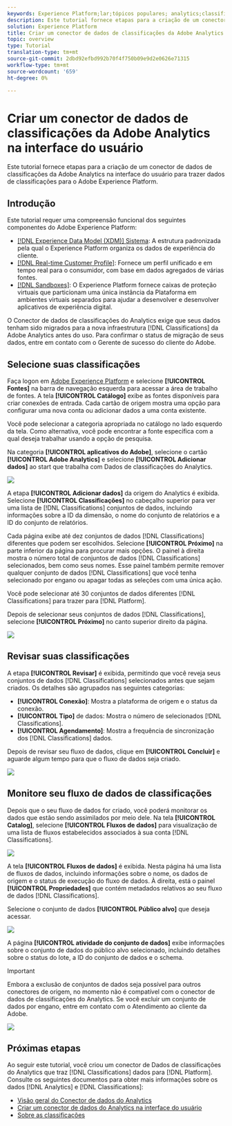 ```yaml
---
keywords: Experience Platform;lar;tópicos populares; analytics;classificações
description: Este tutorial fornece etapas para a criação de um conector de dados de classificações da Adobe Analytics na interface do usuário para trazer dados de classificações para o Adobe Experience Platform.
solution: Experience Platform
title: Criar um conector de dados de classificações da Adobe Analytics na interface do usuário
topic: overview
type: Tutorial
translation-type: tm+mt
source-git-commit: 2dbd92efbd992b70f4f750b09e9d2e0626e71315
workflow-type: tm+mt
source-wordcount: '659'
ht-degree: 0%

---
```



# Criar um conector de dados de classificações da Adobe Analytics na interface do usuário

Este tutorial fornece etapas para a criação de um conector de dados de classificações da Adobe Analytics na interface do usuário para trazer dados de classificações para o Adobe Experience Platform.

## Introdução

Este tutorial requer uma compreensão funcional dos seguintes componentes do Adobe Experience Platform:

* [[!DNL Experience Data Model (XDM)] Sistema](../../../../../xdm/home.md): A estrutura padronizada pela qual o Experience Platform organiza os dados de experiência do cliente.
* [[!DNL Real-time Customer Profile]](../../../../../profile/home.md): Fornece um perfil unificado e em tempo real para o consumidor, com base em dados agregados de várias fontes.
* [[!DNL Sandboxes]](../../../../../sandboxes/home.md): O Experience Platform fornece caixas de proteção virtuais que particionam uma única instância da Plataforma em ambientes virtuais separados para ajudar a desenvolver e desenvolver aplicativos de experiência digital.

O Conector de dados de classificações do Analytics exige que seus dados tenham sido migrados para a nova infraestrutura [!DNL Classifications] da Adobe Analytics antes do uso. Para confirmar o status de migração de seus dados, entre em contato com o Gerente de sucesso do cliente do Adobe.

## Selecione suas classificações

Faça logon em [Adobe Experience Platform](https://platform.adobe.com) e selecione **[!UICONTROL Fontes]** na barra de navegação esquerda para acessar a área de trabalho de fontes. A tela **[!UICONTROL Catálogo]** exibe as fontes disponíveis para criar conexões de entrada. Cada cartão de origem mostra uma opção para configurar uma nova conta ou adicionar dados a uma conta existente.

Você pode selecionar a categoria apropriada no catálogo no lado esquerdo da tela. Como alternativa, você pode encontrar a fonte específica com a qual deseja trabalhar usando a opção de pesquisa.

Na categoria **[!UICONTROL aplicativos do Adobe]**, selecione o cartão **[!UICONTROL Adobe Analytics]** e selecione **[!UICONTROL Adicionar dados]** ao start que trabalha com Dados de classificações do Analytics.

![](../../../../images/tutorials/create/classifications/catalog.png)

A etapa **[!UICONTROL Adicionar dados]** da origem do Analytics é exibida. Selecione **[!UICONTROL Classificações]** no cabeçalho superior para ver uma lista de [!DNL Classifications] conjuntos de dados, incluindo informações sobre a ID da dimensão, o nome do conjunto de relatórios e a ID do conjunto de relatórios.

Cada página exibe até dez conjuntos de dados [!DNL Classifications] diferentes que podem ser escolhidos. Selecione **[!UICONTROL Próximo]** na parte inferior da página para procurar mais opções. O painel à direita mostra o número total de conjuntos de dados [!DNL Classifications] selecionados, bem como seus nomes. Esse painel também permite remover qualquer conjunto de dados [!DNL Classifications] que você tenha selecionado por engano ou apagar todas as seleções com uma única ação.

Você pode selecionar até 30 conjuntos de dados diferentes [!DNL Classifications] para trazer para [!DNL Platform].

Depois de selecionar seus conjuntos de dados [!DNL Classifications], selecione **[!UICONTROL Próximo]** no canto superior direito da página.

![](../../../../images/tutorials/create/classifications/add-data.png)

## Revisar suas classificações

A etapa **[!UICONTROL Revisar]** é exibida, permitindo que você reveja seus conjuntos de dados [!DNL Classifications] selecionados antes que sejam criados. Os detalhes são agrupados nas seguintes categorias:

* **[!UICONTROL Conexão]**: Mostra a plataforma de origem e o status da conexão.
* **[!UICONTROL Tipo]** de dados: Mostra o número de selecionados  [!DNL Classifications].
* **[!UICONTROL Agendamento]**: Mostra a frequência de sincronização dos  [!DNL Classifications] dados.

Depois de revisar seu fluxo de dados, clique em **[!UICONTROL Concluir]** e aguarde algum tempo para que o fluxo de dados seja criado.

![](../../../../images/tutorials/create/classifications/review.png)

## Monitore seu fluxo de dados de classificações

Depois que o seu fluxo de dados for criado, você poderá monitorar os dados que estão sendo assimilados por meio dele. Na tela **[!UICONTROL Catalog]**, selecione **[!UICONTROL Fluxos de dados]** para visualização de uma lista de fluxos estabelecidos associados à sua conta [!DNL Classifications].

![](../../../../images/tutorials/create/classifications/dataflows.png)

A tela **[!UICONTROL Fluxos de dados]** é exibida. Nesta página há uma lista de fluxos de dados, incluindo informações sobre o nome, os dados de origem e o status de execução do fluxo de dados. À direita, está o painel **[!UICONTROL Propriedades]** que contém metadados relativos ao seu fluxo de dados [!DNL Classifications].

Selecione o conjunto de dados **[!UICONTROL Público alvo]** que deseja acessar.

![](../../../../images/tutorials/create/classifications/list-of-dataflows.png)

A página **[!UICONTROL atividade do conjunto de dados]** exibe informações sobre o conjunto de dados do público alvo selecionado, incluindo detalhes sobre o status do lote, a ID do conjunto de dados e o schema.

>[!IMPORTANT]
>
>Embora a exclusão de conjuntos de dados seja possível para outros conectores de origem, no momento não é compatível com o conector de dados de classificações do Analytics. Se você excluir um conjunto de dados por engano, entre em contato com o Atendimento ao cliente da Adobe.

![](../../../../images/tutorials/create/classifications/dataset.png)


## Próximas etapas

Ao seguir este tutorial, você criou um conector de Dados de classificações do Analytics que traz [!DNL Classifications] dados para [!DNL Platform]. Consulte os seguintes documentos para obter mais informações sobre os dados [!DNL Analytics] e [!DNL Classifications]:

* [Visão geral do Conector de dados do Analytics](../../../../connectors/adobe-applications/analytics.md)
* [Criar um conector de dados do Analytics na interface do usuário](./analytics.md)
* [Sobre as classificações](https://experienceleague.adobe.com/docs/analytics/components/classifications/c-classifications.html)